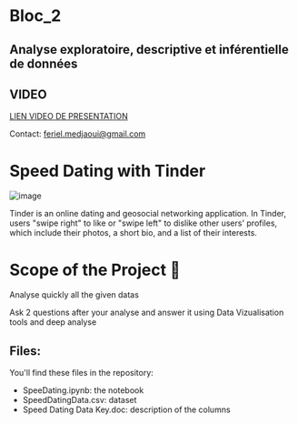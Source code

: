 # Bloc_2
## Analyse exploratoire, descriptive et inférentielle de données

## VIDEO
[LIEN VIDEO DE PRESENTATION](https://share.vidyard.com/watch/FPLE4fLLmzRCBBuxaDTLe5?)

Contact:
feriel.medjaoui@gmail.com

# Speed Dating with Tinder
![image](https://user-images.githubusercontent.com/115455973/222427428-0d125055-7db4-4230-b13e-7c4141d14f5a.png)

Tinder is an online dating and geosocial networking application. In Tinder, users "swipe right" to like or "swipe left" to dislike other users' profiles, which include their photos, a short bio, and a list of their interests.


# Scope of the Project 🚧

Analyse quickly all the given datas

Ask 2 questions after your analyse and answer it using Data Vizualisation tools and deep analyse

     
## Files:
You'll find these files in the repository:
  - SpeeDating.ipynb: the notebook
  - SpeedDatingData.csv: dataset
  - Speed Dating Data Key.doc: description of the columns

